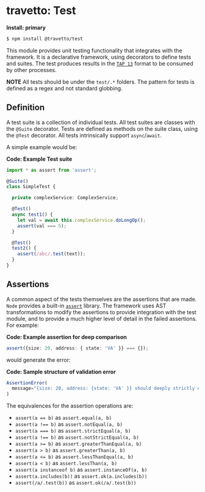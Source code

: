 travetto: Test
===

**Install: primary**
```bash
$ npm install @travetto/test
```


This module provides unit testing functionality that integrates with the framework. It is a declarative framework, using decorators to define tests and suites. The test produces results in the [`TAP 13`](https://testanything.org/tap-version-13-specification.html) format to be consumed by other processes. 

**NOTE** All tests should be under the `test/.*` folders.  The pattern for tests is defined as a regex and not standard globbing.

## Definition
A test suite is a collection of individual tests.  All test suites are classes with the `@Suite` decorator. Tests are defined as methods on the suite class, using the `@Test` decorator.  All tests intrinsically support `async`/`await`.  

A simple example would be:

**Code: Example Test suite**
```typescript
import * as assert from 'assert';

@Suite()
class SimpleTest {

  private complexService: ComplexService;

  @Test()
  async test1() {
    let val = await this.complexService.doLongOp();
    assert(val === 5);
  }

  @Test()
  test2() {
    assert(/abc/.test(text));
  }
}
```

## Assertions
A common aspect of the tests themselves are the assertions that are made.  `Node` provides a built-in [`assert`](https://nodejs.org/api/assert.html) library.  The framework uses AST transformations to modify the assertions to provide integration with the test module, and to provide a much higher level of detail in the failed assertions.  For example:

**Code: Example assertion for deep comparison**
```typescript
assert({size: 20, address: { state: 'VA' }} === {});
```

would generate the error:

**Code: Sample structure of validation error**
```typescript
AssertionError(
  message="{size: 20, address: {state: 'VA' }} should deeply strictly equal {}"
)
```

The equivalences for the assertion operations are:

* `assert(a == b)` as `assert.equal(a, b)`
* `assert(a !== b)` as `assert.notEqual(a, b)`
* `assert(a === b)` as `assert.strictEqual(a, b)`
* `assert(a !== b)` as `assert.notStrictEqual(a, b)`
* `assert(a >= b)` as `assert.greaterThanEqual(a, b)`
* `assert(a > b)` as `assert.greaterThan(a, b)`
* `assert(a <= b)` as `assert.lessThanEqual(a, b)`
* `assert(a < b)` as `assert.lessThan(a, b)`
* `assert(a instanceof b)` as `assert.instanceOf(a, b)`
* `assert(a.includes(b))` as `assert.ok(a.includes(b))`
* `assert(/a/.test(b))` as `assert.ok(/a/.test(b))`
